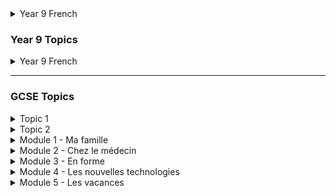 <details>
  <summary>Year 9 French</summary>

### [Ma Famille](./Test.md)  
[![Topic 1 Button](https://img.shields.io/badge/Topic_1-blue)](./Test.md)&nbsp;[![Topic 2 Button](https://img.shields.io/badge/Topic_2-green)](./Year9/Famille.md)&nbsp;[![Topic 3 Button](https://img.shields.io/badge/Topic_3-orange)](./topic3.md)

### [Topic 2](./topic2.md)  


### [Topic 3](./topic3.md)  
</details>




### Year 9 Topics

<details>
  <summary>Year 9 French</summary>
  - [![Description Button](https://img.shields.io/badge/Description-blue)](./Year9/Famille/description/README.md)
  - [![Personnalité Button](https://img.shields.io/badge/Personnalité-green)](./Year9/Famille/personalité/README.md)
</details>

---

### GCSE Topics

<details>
  <summary>Topic 1</summary>
  - [![Subtopic A Button](https://img.shields.io/badge/Subtopic_A-red)](./GCSE/Topic1/SubtopicA/README.md)
  - [![Subtopic B Button](https://img.shields.io/badge/Subtopic_B-orange)](./GCSE/Topic1/SubtopicB/README.md)
</details>

<details>
  <summary>Topic 2</summary>
  - [![Subtopic C Button](https://img.shields.io/badge/Subtopic_C-yellow)](./GCSE/Topic2/SubtopicC/README.md)
  - [![Subtopic D Button](https://img.shields.io/badge/Subtopic_D-purple)](./GCSE/Topic2/SubtopicD/README.md)
</details>

<details>
  <summary>Module 1 - Ma famille</summary>
  <p>
   Translation <a href="https://adaligand.github.io/Sentator/tradstarter.html">Translation</a>&nbsp;<a href="https://adaligand.github.io/9-French/Family/familledict.html">Dictation</a>&nbsp;<a href="https://adaligand.github.io/9-French/Family/familleread.html">Reading</a>
  </p>
  <p>
    Description: <a href="https://adaligand.github.io/9-French/Family/descriptionaloud.html">Read aloud</a>&nbsp;<a href="https://adaligand.github.io/9-French/Family/descriptiondict.html">Dictation</a>&nbsp;<a href="https://adaligand.github.io/9-French/Family/descriptionread.html">Reading</a>
  </p>
  <p>
    Personnalité: <a href="https://adaligand.github.io/9-French/Family/Personalitéaloud.html">Read aloud</a>&nbsp;<a href="https://adaligand.github.io/9-French/Family/Personalitédict.html">Dictation</a>&nbsp;<a href="https://adaligand.github.io/9-French/Family/Personalitéread.html">Reading</a>
  </p>
  <p>
    Mon enfance: <a href="https://adaligand.github.io/9-French/Family/enfancealoud.html">Read aloud</a>&nbsp;<a href="https://adaligand.github.io/9-French/Family/enfancedict.html">Dictation</a>&nbsp;<a href="https://adaligand.github.io/9-French/Family/enfanceread.html">Reading</a>
  </p>
</details>

<details>
  <summary>Module 2 - Chez le médecin</summary>
  <p>
   J'ai mal: <a href="https://adaligand.github.io/9-French/doctor/jaimalaloud">Read aloud</a>&nbsp;<a href="https://adaligand.github.io/9-French/doctor/jaimaldict.html">Dictation</a>&nbsp;<a href="https://adaligand.github.io/9-French/">Reading</a>
  </p>
  <p>
    Problèmes de santé: <a href="https://adaligand.github.io/9-French/doctor/problemesaloud">Read aloud</a>&nbsp;<a href="https://adaligand.github.io/9-French/doctor/problemesdict">Dictation</a>&nbsp;<a href="https://adaligand.github.io/9-French/">Reading</a>
  </p>
  <p>
    Je me suis fait mal: <a href="https://adaligand.github.io/9-French/doctor/faitmalaloud">Read aloud</a>&nbsp;<a href="https://adaligand.github.io/9-French/doctor/faitmaldict">Dictation</a>&nbsp;<a href="https://adaligand.github.io/9-French/">Reading</a>
  </p>
  <p>
    Chez le médecin: <a href="https://adaligand.github.io/9-French/doctor/conseilsaloud">Read aloud</a>&nbsp;<a href="https://adaligand.github.io/9-French/doctor/conseilsdict">Dictation</a>&nbsp;<a href="https://adaligand.github.io/9-French/">Reading</a>
  </p>
</details>

<details>
  <summary>Module 3 - En forme</summary>
  <p>
    Les sports: <a href="https://adaligand.github.io/9-French/Sante/sportsaloud.html">Read aloud</a>&nbsp;<a href="https://adaligand.github.io/9-French/Sante/sportsdict.html">Dictation</a>&nbsp;<a href="https://adaligand.github.io/9-French/Sante/">Reading</a>
  </p>
  <p>
    Les bienfaits du sport: <a href="https://adaligand.github.io/9-French/Sante/bienfaitsaloud.html">Read aloud</a>&nbsp;<a href="https://adaligand.github.io/9-French/Sante/bienfaitsdict.html">Dictation</a>&nbsp;<a href="#">Reading</a>
  </p>
  <p>
    Je mange: <a href="https://adaligand.github.io/9-French/Sante/mangealoud.html">Read aloud</a>&nbsp;<a href="https://adaligand.github.io/9-French/Sante/mangedict.html">Dictation</a>&nbsp;<a href="#">Reading</a>
  </p>
  <p>
    Bonne cuisine: <a href="https://adaligand.github.io/9-French/Sante/cuisinealoud.html">Read aloud</a>&nbsp;<a href="https://adaligand.github.io/9-French/Sante/cuisinedict.html">Dictation</a>&nbsp;<a href="#">Reading</a>
  </p>
  <p>
    En pleine forme: <a href="https://adaligand.github.io/9-French/Sante/formealoud.html">Read aloud</a>&nbsp;<a href="https://adaligand.github.io/9-French/Sante/formedict.html">Dictation</a>&nbsp;<a href="#">Reading</a>
  </p>
  <p>
    Ca m'inquiète: <a href="https://adaligand.github.io/9-French/Sante/concernaloud.html">Read aloud</a>&nbsp;<a href="https://adaligand.github.io/9-French/Sante/concerndict.html">Dictation</a>&nbsp;<a href="#">Reading</a>
  </p>
</details>

<details>
  <summary>Module 4 - Les nouvelles technologies</summary>
  <p>
    Nouvelles technologies: <a href="https://adaligand.github.io/9-French/Media/Techaloud.html">Read aloud</a>&nbsp;<a href="https://adaligand.github.io/9-French/Media/Techdict.html">Dictation</a>&nbsp;<a href="https://adaligand.github.io/9-French/Media/">Reading</a>
  </p>
  <p>
    Internet: <a href="https://adaligand.github.io/9-French/Media/internetaloud.html">Read aloud</a>&nbsp;<a href="https://adaligand.github.io/9-French/Media/internetdict.html">Dictation</a>&nbsp;<a href="https://adaligand.github.io/9-French/">Reading</a>
  </p>
  <p>
    Lecture: <a href="https://adaligand.github.io/9-French/">Read aloud</a>&nbsp;<a href="https://adaligand.github.io/9-French/Media/">Dictation</a>&nbsp;<a href="https://adaligand.github.io/9-French/">Reading</a>
  </p>
  <p>
    Musique: <a href="https://adaligand.github.io/9-French/Media/musicaloud.html">Read aloud</a>&nbsp;<a href="https://adaligand.github.io/9-French/Media/musicdict.html">Dictation</a>&nbsp;<a href="https://adaligand.github.io/9-French/">Reading</a>
  </p>
  <p>
    Télé: <a href="https://adaligand.github.io/9-French/Media/tvaloud.html">Read aloud</a>&nbsp;<a href="https://adaligand.github.io/9-French/Media/tvdict.html">Dictation</a>&nbsp;<a href="https://adaligand.github.io/9-French/">Reading</a>
  </p>
  <p>
    Cinéma: <a href="https://adaligand.github.io/9-French/Media/cinemaaloud.html">Read aloud</a>&nbsp;<a href="https://adaligand.github.io/9-French/Media/cinemadict.html">Dictation</a>&nbsp;<a href="#">Reading</a>
  </p>
</details>

<details>
  <summary>Module 5 - Les vacances</summary>
  <p>
    Pays: <a href="https://adaligand.github.io/9-French/Vacances/paysaloud.html">Read aloud</a>&nbsp;<a href="https://adaligand.github.io/9-French/Vacances/paysdict.html">Dictation</a>&nbsp;<a href="#">Reading</a>
  </p>
  <p>
    Vacances: <a href="https://adaligand.github.io/9-French/Vacances/vacancesaloud.html">Read aloud</a>&nbsp;<a href="https://adaligand.github.io/9-French/Vacances/vacancesdict.html">Dictation</a>&nbsp;<a href="#">Reading</a>
  </p>
  <p>
    En ville: <a href="https://adaligand.github.io/9-French/Vacances/villealoud.html">Read aloud</a>&nbsp;<a href="https://adaligand.github.io/9-French/Vacances/villedict.html">Dictation</a>&nbsp;<a href="#">Reading</a>
  </p>
  <p>
    Les directions: <a href="https://adaligand.github.io/9-French/Vacances/directionsaloud.html">Read aloud</a>&nbsp;<a href="https://adaligand.github.io/9-French/Vacances/directionsdict.html">Dictation</a>&nbsp;<a href="#">Reading</a>
  </p>
  <p>
    Les courses: <a href="https://adaligand.github.io/9-French/Vacances/coursesaloud.html">Read aloud</a>&nbsp;<a href="https://adaligand.github.io/9-French/Vacances/coursesdict.html">Dictation</a>&nbsp;<a href="#">Reading</a>
  </p>
  <p>
    Au resto: <a href="https://adaligand.github.io/9-French/Vacances/restoaloud.html">Read aloud</a>&nbsp;<a href="https://adaligand.github.io/9-French/Vacances/restodict.html">Dictation</a>&nbsp;<a href="#">Reading</a>
  </p>
  <p>
    Jours de fête: <a href="https://adaligand.github.io/9-French/Vacances/fetesaloud.html">Read aloud</a>&nbsp;<a href="https://adaligand.github.io/9-French/Vacances/fetesdict.html">Dictation</a>&nbsp;<a href="#">Reading</a>
  </p>
</details>
